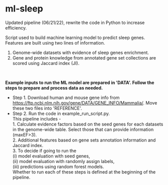 # ml-sleep
Updated pipeline (06/21/22), rewrite the code in Python to increase efficiency.

Script used to build machine learning model to predict sleep genes. Features are built using two lines of information. <br />
  1. Genome-wide datasets with evidence of sleep genes enrichment. <br />
  2. Gene and protein knowledge from annotated gene set collections are scored using Jaccard index (JI). <br />

<br />

**Example inputs to run the ML model are prepared in 'DATA'. Follow the steps to prepare and process data as needed.**
 -  Step 1. Download human and mouse gene info from https://ftp.ncbi.nlm.nih.gov/gene/DATA/GENE_INFO/Mammalia/. Move these two files into 'REFERENCE'. <br />
 -  Step 2. Run the code in example_run_script.py. <br />
            This pipeline includes - <br />
            1. Calculate evidence factors based on the seed genes for each datasets in the genome-wide table. Select those that can provide information (maxEF>3). <br />
            2. Additional features based on gene sets annotation information and Jaccard index. <br />
            3. To decide if going to run the <br />
                (i) model evaluation with seed genes, <br />
                (ii) model evaluation with randomly assign labels, <br />
                (iii) predictions using random forest models. <br />
              Whether to run each of these steps is defined at the beginning of the pipeline. <br />
